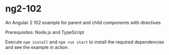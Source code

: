 # ng2-102
An Angular 2 102 example for parent and child components with directives

Prerequisites: Node.js and TypeScript

Execute `npm install` and `npm run start` to install the required dependencies and see the example in action.
